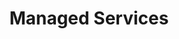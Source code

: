 ---
#Delimiter files are used to separate the list of documentation pages into sections.
title: "Managed Services"
type: delimiter
weight: 7 # Change this weight to change order of sections
sitemapExclude: True
_build:
  publishResources: false
  render: never
---